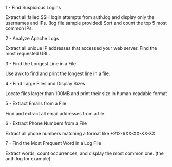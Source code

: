 1 - Find Suspicious Logins

Extract all failed SSH login attempts from auth.log and display only the usernames and IPs. (log file sample provided)
Sort and count the top 5 most common IPs.

2 - Analyze Apache Logs

Extract all unique IP addresses that accessed your web server.
Find the most requested URL.

3 - Find the Longest Line in a File

Use awk to find and print the longest line in a file.

4 - Find Large Files and Display Sizes

Locate files larger than 100MB and print their size in human-readable format

5 - Extract Emails from a File

Find and extract all email addresses from a file.

6 - Extract Phone Numbers from a File

Extract all phone numbers matching a format like +212-6XX-XX-XX-XX.

7 - Find the Most Frequent Word in a Log File

Extract words, count occurrences, and display the most common one. (the auth.log for example)
